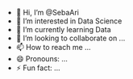 - 👋 Hi, I’m @SebaAri
- 👀 I’m interested in Data Science
- 🌱 I’m currently learning Data 
- 💞️ I’m looking to collaborate on ...
- 📫 How to reach me ...
- 😄 Pronouns: ...
- ⚡ Fun fact: ...

<!---
SebaAri/SebaAri is a ✨ special ✨ repository because its `README.md` (this file) appears on your GitHub profile.
You can click the Preview link to take a look at your changes.
--->
